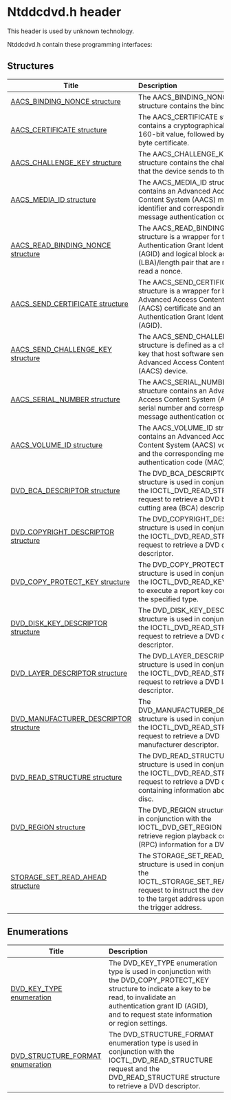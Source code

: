 # Ntddcdvd.h header


This header is used by unknown technology.

Ntddcdvd.h contain these programming interfaces:


## Structures

| Title   | Description   |
| ---- |:---- |
| [AACS_BINDING_NONCE structure](ns-ntddcdvd--aacs-binding-nonce.md) | The AACS_BINDING_NONCE structure contains the binding nonce. |
| [AACS_CERTIFICATE structure](ns-ntddcdvd--aacs-certificate.md) | The AACS_CERTIFICATE structure contains a cryptographically random 160-bit value, followed by a 92-byte certificate. |
| [AACS_CHALLENGE_KEY structure](ns-ntddcdvd--aacs-challenge-key.md) | The AACS_CHALLENGE_KEY structure contains the challenge key that the device sends to the host. |
| [AACS_MEDIA_ID structure](ns-ntddcdvd--aacs-media-id.md) | The AACS_MEDIA_ID structure contains an Advanced Access Content System (AACS) media identifier and corresponding message authentication code (MAC). |
| [AACS_READ_BINDING_NONCE structure](ns-ntddcdvd--aacs-read-binding-nonce.md) | The AACS_READ_BINDING_NONCE structure is a wrapper for the Authentication Grant Identifier (AGID) and logical block address (LBA)/length pair that are required to read a nonce. |
| [AACS_SEND_CERTIFICATE structure](ns-ntddcdvd--aacs-send-certificate.md) | The AACS_SEND_CERTIFICATE structure is a wrapper for both an Advanced Access Content System (AACS) certificate and an Authentication Grant Identifier (AGID). |
| [AACS_SEND_CHALLENGE_KEY structure](ns-ntddcdvd--aacs-send-challenge-key.md) | The AACS_SEND_CHALLENGE_KEY structure is defined as a challenge key that host software sends to an Advanced Access Content System (AACS) device. |
| [AACS_SERIAL_NUMBER structure](ns-ntddcdvd--aacs-serial-number.md) | The AACS_SERIAL_NUMBER structure contains an Advanced Access Content System (AACS) serial number and corresponding message authentication code (MAC). |
| [AACS_VOLUME_ID structure](ns-ntddcdvd--aacs-volume-id.md) | The AACS_VOLUME_ID structure contains an Advanced Access Content System (AACS) volume ID and the corresponding message authentication code (MAC). |
| [DVD_BCA_DESCRIPTOR structure](ns-ntddcdvd--dvd-bca-descriptor.md) | The DVD_BCA_DESCRIPTOR structure is used in conjunction with the IOCTL_DVD_READ_STRUCTURE request to retrieve a DVD burst cutting area (BCA) descriptor. |
| [DVD_COPYRIGHT_DESCRIPTOR structure](ns-ntddcdvd--dvd-copyright-descriptor.md) | The DVD_COPYRIGHT_DESCRIPTOR structure is used in conjunction with the IOCTL_DVD_READ_STRUCTURE request to retrieve a DVD copyright descriptor. |
| [DVD_COPY_PROTECT_KEY structure](ns-ntddcdvd--dvd-copy-protect-key.md) | The DVD_COPY_PROTECT_KEY structure is used in conjunction with the IOCTL_DVD_READ_KEY request to execute a report key command of the specified type. |
| [DVD_DISK_KEY_DESCRIPTOR structure](ns-ntddcdvd--dvd-disk-key-descriptor.md) | The DVD_DISK_KEY_DESCRIPTOR structure is used in conjunction with the IOCTL_DVD_READ_STRUCTURE request to retrieve a DVD disc key descriptor. |
| [DVD_LAYER_DESCRIPTOR structure](ns-ntddcdvd--dvd-layer-descriptor.md) | The DVD_LAYER_DESCRIPTOR structure is used in conjunction with the IOCTL_DVD_READ_STRUCTURE request to retrieve a DVD layer descriptor. |
| [DVD_MANUFACTURER_DESCRIPTOR structure](ns-ntddcdvd--dvd-manufacturer-descriptor.md) | The DVD_MANUFACTURER_DESCRIPTOR structure is used in conjunction with the IOCTL_DVD_READ_STRUCTURE request to retrieve a DVD manufacturer descriptor. |
| [DVD_READ_STRUCTURE structure](ns-ntddcdvd-dvd-read-structure.md) | The DVD_READ_STRUCTURE structure is used in conjunction with the IOCTL_DVD_READ_STRUCTURE request to retrieve a DVD descriptor containing information about a DVD disc. |
| [DVD_REGION structure](ns-ntddcdvd--dvd-region.md) | The DVD_REGION structure is used in conjunction with the IOCTL_DVD_GET_REGION request to retrieve region playback control (RPC) information for a DVD device. |
| [STORAGE_SET_READ_AHEAD structure](ns-ntddcdvd--storage-set-read-ahead.md) | The STORAGE_SET_READ_AHEAD structure is used in conjunction with the IOCTL_STORAGE_SET_READ_AHEAD request to instruct the device to skip to the target address upon reaching the trigger address. |

## Enumerations

| Title   | Description   |
| ---- |:---- |
| [DVD_KEY_TYPE enumeration](ne-ntddcdvd-dvd-key-type.md) | The DVD_KEY_TYPE enumeration type is used in conjunction with the DVD_COPY_PROTECT_KEY structure to indicate a key to be read, to invalidate an authentication grant ID (AGID), and to request state information or region settings. |
| [DVD_STRUCTURE_FORMAT enumeration](ne-ntddcdvd-dvd-structure-format.md) | The DVD_STRUCTURE_FORMAT enumeration type is used in conjunction with the IOCTL_DVD_READ_STRUCTURE request and the DVD_READ_STRUCTURE structure to retrieve a DVD descriptor. |
